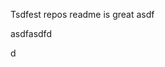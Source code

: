 Tsdfest repos readme is great asdf







asdfasdfd




d



























































































































































